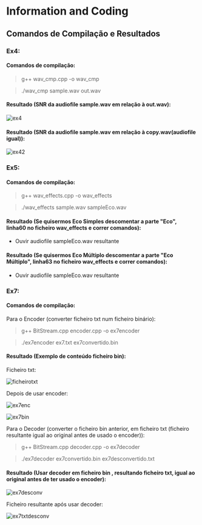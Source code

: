 # Information and Coding
## Comandos de Compilação e Resultados

### Ex4:
#### Comandos de compilação:
> g++ wav_cmp.cpp -o wav_cmp

> ./wav_cmp sample.wav out.wav

#### Resultado (SNR da audiofile sample.wav em relação à out.wav):
![ex4](https://user-images.githubusercontent.com/84578738/198879260-b746c277-8c7e-4ff9-bc36-415ef973be2d.png)

#### Resultado (SNR da audiofile sample.wav em relação à copy.wav(audiofile igual)):
![ex42](https://user-images.githubusercontent.com/84578738/198881115-240eca30-6ec8-463e-b017-7a110be98b28.png)

### Ex5:
#### Comandos de compilação:
> g++ wav_effects.cpp -o wav_effects

>./wav_effects sample.wav sampleEco.wav

#### Resultado (Se quisermos Eco Simples descomentar a parte "Eco", linha60 no ficheiro wav_effects e correr comandos):
- Ouvir audiofile sampleEco.wav resultante

#### Resultado (Se quisermos Eco Múltiplo descomentar a parte "Eco Múltiplo", linha63 no ficheiro wav_effects e correr comandos):
- Ouvir audiofile sampleEco.wav resultante

### Ex7:
#### Comandos de compilação:
Para o Encoder (converter ficheiro txt num ficheiro binário):
> g++ BitStream.cpp encoder.cpp -o ex7encoder

>./ex7encoder ex7.txt ex7convertido.bin

#### Resultado (Exemplo de conteúdo ficheiro bin):
Ficheiro txt:

![ficheirotxt](https://user-images.githubusercontent.com/84578738/198882818-88bde658-04b5-4f57-a6b0-21f0dbbdedad.png)

Depois de usar encoder:

![ex7enc](https://user-images.githubusercontent.com/84578738/198882568-c9459840-91b9-442d-8bd2-329d30c7317b.png)

![ex7bin](https://user-images.githubusercontent.com/84578738/198882611-9a6914cd-cac9-45ac-8a32-43f21a316f45.png)

Para o Decoder (converter o ficheiro bin anterior, em ficheiro txt (ficheiro resultante igual ao original antes de usado o encoder)):
> g++ BitStream.cpp decoder.cpp -o ex7decoder

>./ex7decoder ex7convertido.bin ex7desconvertido.txt
#### Resultado (Usar decoder em ficheiro bin , resultando ficheiro txt, igual ao original antes de ter usado o encoder):
![ex7desconv](https://user-images.githubusercontent.com/84578738/198883000-aedf0623-997f-454b-b116-47c8db7ac075.png)

Ficheiro resultante após usar decoder:

![ex7txtdesconv](https://user-images.githubusercontent.com/84578738/198883119-116f63c8-8a15-470b-80ef-f644ac6f8402.png)



